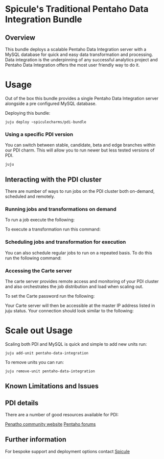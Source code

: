 # Spicule's Traditional Pentaho Data Integration Bundle 

## Overview

This bundle deploys a scalable Pentaho Data Integration server with a MySQL database for quick
and easy data transformation and processing. Data integration is the underpinning of any successful
analytics project and Pentaho Data Integration offers the most user friendly way to do it.

# Usage

Out of the box this bundle provides a single Pentaho Data Integration server alongside a pre configured
MySQL database.

Deploying this bundle:
 
    juju deploy ~spiculecharms/pdi-bundle

### Using a specific PDI version

You can switch between stable, candidate, beta and edge branches within our PDI charm. This will allow
you to run newer but less tested versions of PDI. 

    juju 


## Interacting with the PDI cluster

There are number of ways to run jobs on the PDI cluster both on-demand, scheduled and remotely. 

### Running jobs and transformations on demand

To run a job execute the following:
   

To execute a transformation run this command:



### Scheduling jobs and transformation for execution

You can also schedule regular jobs to run on a repeated basis. To do this run the following command:



### Accessing the Carte server

The carte server provides remote access and monitoring of your PDI cluster and also orchestrates the job
distribution and load when scaling out. 

To set the Carte password run the following:

   
Your Carte server will then be accessible at the master IP address listed in juju status. Your connection
should look similar to the following:

    

# Scale out Usage

Scaling both PDI and MySQL is quick and simple to add new units run:

    juju add-unit pentaho-data-integration

To remove units you can run:

    juju remove-unit pentaho-data-integration


## Known Limitations and Issues



## PDI details

There are a number of good resources available for PDI:

[Penatho community website](https://community.hds.com/community/products-and-solutions/pentaho/)
[Pentaho forums](https://forums.pentaho.com/)

## Further information

For bespoke support and deployment options contact [Spicule](https://spicule.co.uk/contact/)